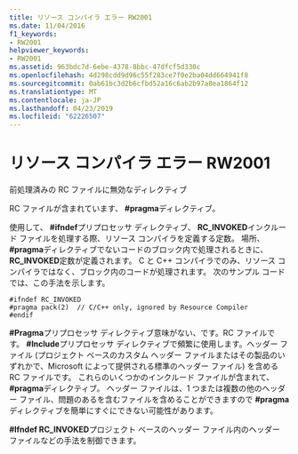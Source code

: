 ```yaml
---
title: リソース コンパイラ エラー RW2001
ms.date: 11/04/2016
f1_keywords:
- RW2001
helpviewer_keywords:
- RW2001
ms.assetid: 963bdc7d-6ebe-4378-8bbc-47dfcf5d330c
ms.openlocfilehash: 4d298cdd9d96c55f283ce7f0e2ba04dd664941f8
ms.sourcegitcommit: 0ab61bc3d2b6cfbd52a16c6ab2b97a8ea1864f12
ms.translationtype: MT
ms.contentlocale: ja-JP
ms.lasthandoff: 04/23/2019
ms.locfileid: "62226507"
---
```

# <a name="resource-compiler-error-rw2001"></a>リソース コンパイラ エラー RW2001

前処理済みの RC ファイルに無効なディレクティブ

RC ファイルが含まれています、 **#pragma**ディレクティブ。

使用して、 **#ifndef**プリプロセッサ ディレクティブ、 **RC_INVOKED**インクルード ファイルを処理する際、リソース コンパイラを定義する定数。 場所、 **#pragma**ディレクティブでないコードのブロック内で処理されるときに、 **RC_INVOKED**定数が定義されます。 C と C++ コンパイラでのみ、リソース コンパイラではなく、ブロック内のコードが処理されます。 次のサンプル コードでは、この手法を示します。

```
#ifndef RC_INVOKED
#pragma pack(2)  // C/C++ only, ignored by Resource Compiler
#endif
```

**#Pragma**プリプロセッサ ディレクティブ意味がない、です。RC ファイルです。 **#Include**プリプロセッサ ディレクティブで頻繁に使用します。ヘッダー ファイル (プロジェクト ベースのカスタム ヘッダー ファイルまたはその製品のいずれかで、Microsoft によって提供される標準のヘッダー ファイル) を含める RC ファイルです。 これらのいくつかのインクルード ファイルが含まれて、 **#pragma**ディレクティブ。 ヘッダー ファイルは、1 つまたは複数の他のヘッダー ファイル、問題のあるを含むファイルを含めることができますので **#pragma**ディレクティブを簡単にすぐにできない可能性があります。

**#Ifndef RC_INVOKED**プロジェクト ベースのヘッダー ファイル内のヘッダー ファイルなどの手法を制御できます。